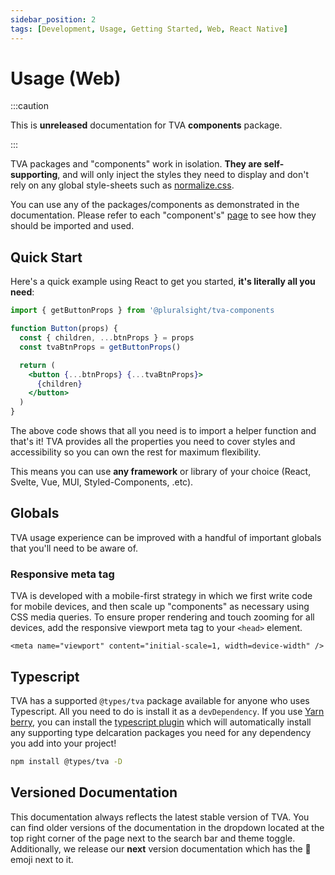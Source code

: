 ```yaml
---
sidebar_position: 2
tags: [Development, Usage, Getting Started, Web, React Native]
---
```


# Usage (Web)

:::caution

This is **unreleased** documentation for TVA **components** package.

:::

TVA packages and "components" work in isolation. **They are self-supporting**, and will only inject the styles they need to display and don't rely on any global style-sheets such as [normalize.css](https://github.com/necolas/normalize.css/).

You can use any of the packages/components as demonstrated in the documentation. Please refer to each "component's" [page](../packages/components/button) to see how they should be imported and used.

## Quick Start

<!-- TODO: Add React live imports when package published -->

Here's a quick example using React to get you started, **it's literally all you need**:

```jsx live
import { getButtonProps } from '@pluralsight/tva-components

function Button(props) {
  const { children, ...btnProps } = props
  const tvaBtnProps = getButtonProps()

  return (
    <button {...btnProps} {...tvaBtnProps}>
      {children}
    </button>
  )
}

```

The above code shows that all you need is to import a helper function and that's it! TVA provides all the properties you need to cover styles and accessibility so you can own the rest for maximum flexibility.

This means you can use **any framework** or library of your choice (React, Svelte, Vue, MUI, Styled-Components, .etc).

## Globals

TVA usage experience can be improved with a handful of important globals that you'll need to be aware of.

### Responsive meta tag

TVA is developed with a mobile-first strategy in which we first write code for mobile devices, and then scale up "components" as necessary using CSS media queries. To ensure proper rendering and touch zooming for all devices, add the responsive viewport meta tag to your `<head>` element.

```
<meta name="viewport" content="initial-scale=1, width=device-width" />
```

## Typescript

TVA has a supported `@types/tva` package available for anyone who uses Typescript. All you need to do is install it as a `devDependency`. If you use [Yarn berry](https://yarnpkg.com/getting-started/migration), you can install the [typescript plugin](https://github.com/yarnpkg/berry/tree/master/packages/plugin-typescript) which will automatically install any supporting type delcaration packages you need for any dependency you add into your project!

```bash npm2yarn
npm install @types/tva -D
```

## Versioned Documentation

This documentation always reflects the latest stable version of TVA. You can find older versions of the documentation in the dropdown located at the top right corner of the page next to the search bar and theme toggle. Additionally, we release our **next** version documentation which has the :construction: emoji next to it.
